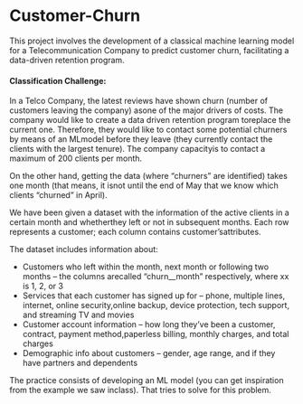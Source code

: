 # Customer-Churn
This project involves the development of a classical machine learning model for a Telecommunication Company to predict customer churn, facilitating a data-driven retention program.

#### Classification Challenge:

In a Telco Company, the latest reviews have shown churn (number of customers leaving the company) asone of the major drivers of costs. The company would like to create a data driven retention program toreplace the current one. Therefore, they would like to contact some potential churners by means of an MLmodel before they leave (they currently contact the clients with the largest tenure). The company capacityis to contact a maximum of 200 clients per month.

On the other hand, getting the data (where “churners” are identified) takes one month (that means, it isnot until the end of May that we know which clients “churned” in April).

We have been given a dataset with the information of the active clients in a certain month and whetherthey left or not in subsequent months. Each row represents a customer; each column contains customer’sattributes.

The dataset includes information about:
- Customers who left within the month, next month or following two months – the columns arecalled “churn_<xx>_month” respectively, where xx is 1, 2, or 3
- Services that each customer has signed up for – phone, multiple lines, internet, online security,online backup, device protection, tech support, and streaming TV and movies
- Customer account information – how long they’ve been a customer, contract, payment method,paperless billing, monthly charges, and total charges
- Demographic info about customers – gender, age range, and if they have partners and dependents

The practice consists of developing an ML model (you can get inspiration from the example we saw inclass). That tries to solve for this problem.
